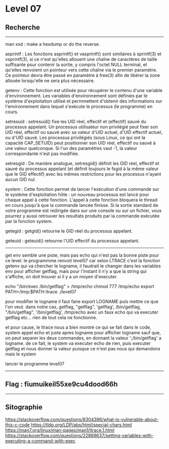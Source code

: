 # Level 07

## Recherche
---
man xxd : make a hexdump or do the reverse. 

asprintf : Les fonctions asprintf() et vasprintf() sont similaires à sprintf(3) et vsprintf(3), si ce n'est qu'elles allouent une chaîne de caractères de taille suffisante pour contenir la sortie, y compris l'octet NULL terminal, et qu'elles renvoient un pointeur vers cette chaîne via le premier paramètre. Ce pointeur devra être passé en paramètre à free(3) afin de libérer la zone allouée lorsqu'elle ne sera plus nécessaire.

getenv : Cette fonction est utilisée pour récupérer le contenu d'une variable d'environnement. Les variables d'environnement sont définies par le système d'exploitation utilisé et permmettent d'obtenir des informations sur l'environnement dans lequel s'exécute le processus (le programme) en cours.

setresuid : setresuid() fixe les UID réel, effectif et (effectif) sauvé du processus appelant. Un processus utilisateur non privilégié peut fixer son UID réel, effectif ou sauvé avec sa valeur d'UID actuel, d'UID effectif actuel, ou d'UID sauvé. Les processus privilégiés (sous Linux, ce qui ont la capacité CAP_SETUID) peut positionner son UID réel, effectif ou sauvé à une valeur quelconque. Si l'un des paramètres vaut -1, la valeur correspondante n'est pas modifiée. 

setresgid : De manière analogue, setresgid() définit les GID réel,  effectif  et  sauvé  du  processus appelant  (et  définit  toujours  le  fsgid à la même valeur que le GID effectif) avec les mêmes restrictions pour les processus n'ayant aucun GID nul.

system : Cette fonction permet de lancer l'exécution d'une commande sur le système d'exploitation hôte : un nouveau processus est lancé pour chaque appel à cette fonction. L'appel à cette fonction bloquera le thread en cours jusqu'à que la commande lancée finisse. Si la sortie standard de votre programme est redirigée dans sur une console ou sur un fichier, vous pourrez y aussi retrouver les resultats produits par la commande exécutée par la fonction system. 

getegid : getgid() retourne le GID réel du processus appelant. 

geteuid : geteuid() retourne l'UID effectif du processus appelant.

---

get env semble une piste, mais pas echo qui n'est pas la bonne piste pour ce level. le programmme renvoit level07 car selon LTRACE c'est la fonction getenv qui va chercher le logname, il faudrait le changer dans les variables env pour afficher getflag, mais pour l'instant il n'y a que la string qui s'affiche, on doit trouver si il y a un moyen d'executer.

echo "/bin/exec /bin/getflag" > /tmp/echo 
chmod 777 /tmp/echo
export PATH=/tmp:$PATH
ltrace ./level07


pour modifier le logname il faut faire export LOGNAME puis mettre ce que l'on veut. dans notre cas, getflag, "getflag", 'getflag', /bin/getflag, "/bin/getflag", '/bin/getflag', /tmp/echo avec un faux echo qui va executer getflag etc... rien de tout cela ne fonctionne.

et pour cause, le ltrace nous a bien montré ce qui se fait dans le code, system appel echo et juste apres logname pour afficher logname
sauf que, on peut separer les deux commandes, en donnant la valeur ';/bin/getflag' a logname.  de ce fait, le system va executer echo de rien, puis executer getflag et nous donner la valeur puisque ce n'est pas nous qui demandons mais le system

lancer le programme level07

---
## Flag : fiumuikeil55xe9cu4dood66h
---
## Sitographie

https://stackoverflow.com/questions/8304396/what-is-vulnerable-about-this-c-code
https://tldp.org/LDP/abs/html/special-chars.html
https://man7.org/linux/man-pages/man1/ltrace.1.html
https://stackoverflow.com/questions/22869637/setting-variables-with-executing-a-command-with-exec


